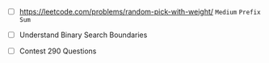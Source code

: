 - [ ] https://leetcode.com/problems/random-pick-with-weight/  ```Medium``` ```Prefix Sum```

- [ ] Understand Binary Search Boundaries

- [ ] Contest 290 Questions

